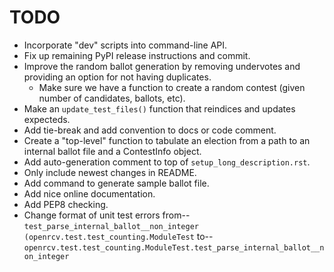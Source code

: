 TODO
====

* Incorporate "dev" scripts into command-line API.
* Fix up remaining PyPI release instructions and commit.
* Improve the random ballot generation by removing undervotes and
  providing an option for not having duplicates.
  - Make sure we have a function to create a random contest (given
    number of candidates, ballots, etc).
* Make an `update_test_files()` function that reindices and updates expecteds.
* Add tie-break and add convention to docs or code comment.
* Create a "top-level" function to tabulate an election from a path to
  an internal ballot file and a ContestInfo object.
* Add auto-generation comment to top of `setup_long_description.rst`.
* Only include newest changes in README.
* Add command to generate sample ballot file.
* Add nice online documentation.
* Add PEP8 checking.
* Change format of unit test errors from--
  `test_parse_internal_ballot__non_integer (openrcv.test.test_counting.ModuleTest`
  to--
  `openrcv.test.test_counting.ModuleTest.test_parse_internal_ballot__non_integer`
